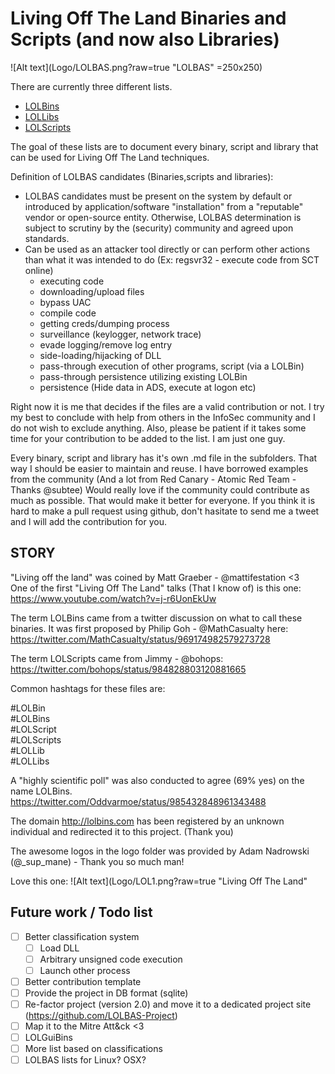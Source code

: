 # Living Off The Land Binaries and Scripts (and now also Libraries)

![Alt text](Logo/LOLBAS.png?raw=true "LOLBAS" =250x250)

There are currently three different lists.

* [LOLBins](LOLBins.md)    
* [LOLLibs](LOLLibs.md)    
* [LOLScripts](LOLScripts.md)    


The goal of these lists are to document every binary, script and library that can be used for Living Off The Land techniques. 

Definition of LOLBAS candidates (Binaries,scripts and libraries):
* LOLBAS candidates must be present on the system by default or introduced by application/software "installation" from a "reputable" vendor or open-source entity. Otherwise, LOLBAS determination is subject to scrutiny by the (security) community and agreed upon standards.
* Can be used as an attacker tool directly or can perform other actions than what it was intended to do (Ex: regsvr32 - execute code from SCT online)
  * executing code
  * downloading/upload files
  * bypass UAC
  * compile code
  * getting creds/dumping process
  * surveillance (keylogger, network trace)
  * evade logging/remove log entry
  * side-loading/hijacking of DLL
  * pass-through execution of other programs, script (via a LOLBin)
  * pass-through persistence utilizing existing LOLBin
  * persistence (Hide data in ADS, execute at logon etc)

Right now it is me that decides if the files are a valid contribution or not. 
I try my best to conclude with help from others in the InfoSec community and I do not wish to exclude anything. 
Also, please be patient if it takes some time for your contribution to be added to the list. I am just one guy.   

Every binary, script and library has it's own .md file in the subfolders. That way I should be easier to maintain and reuse. 
I have borrowed examples from the community (And a lot from Red Canary - Atomic Red Team - Thanks @subtee)
Would really love if the community could contribute as much as possible. That would make it better for everyone.
If you think it is hard to make a pull request using github, don't hasitate to send me a tweet and I will add the contribution for you.


## STORY
"Living off the land" was coined by Matt Graeber - @mattifestation <3    
One of the first "Living Off The Land" talks (That I know of) is this one:
https://www.youtube.com/watch?v=j-r6UonEkUw   

The term LOLBins came from a twitter discussion on what to call these binaries. It was first proposed by Philip Goh - @MathCasualty here:
https://twitter.com/MathCasualty/status/969174982579273728

The term LOLScripts came from Jimmy - @bohops: 
https://twitter.com/bohops/status/984828803120881665

Common hashtags for these files are:

#LOLBin   
#LOLBins   
#LOLScript   
#LOLScripts   
#LOLLib   
#LOLLibs   

A "highly scientific poll" was also conducted to agree (69% yes) on the name LOLBins.
https://twitter.com/Oddvarmoe/status/985432848961343488 

The domain http://lolbins.com has been registered by an unknown individual and redirected it to this project. (Thank you)

The awesome logos in the logo folder was provided by Adam Nadrowski (@_sup_mane) - Thank you so much man! 

Love this one:
![Alt text](Logo/LOL1.png?raw=true "Living Off The Land"

## Future work / Todo list
- [ ] Better classification system
	- [ ] Load DLL
	- [ ] Arbitrary unsigned code execution
	- [ ] Launch other process
- [ ] Better contribution template
- [ ] Provide the project in DB format (sqlite)
- [ ] Re-factor project (version 2.0) and move it to a dedicated project site (https://github.com/LOLBAS-Project)
- [ ] Map it to the Mitre Att&ck <3
- [ ] LOLGuiBins
- [ ] More list based on classifications
- [ ] LOLBAS lists for Linux? OSX?